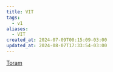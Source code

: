 ```yaml
---
title: VIT
tags:
  - v1
aliases:
  - VIT
created_at: 2024-07-09T00:15:09-03:00
updated_at: 2024-08-07T17:33:54-03:00
---
```


[Toram](../../../../rascunhos/2024/07/26/Toram.md)